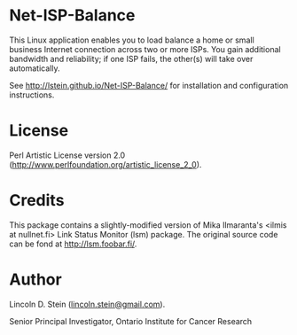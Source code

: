 Net-ISP-Balance
===============

This Linux application enables you to load balance a home or small
business Internet connection across two or more ISPs. You gain
additional bandwidth and reliability; if one ISP fails, the other(s)
will take over automatically.

See <a
href="http://lstein.github.io/Net-ISP-Balance/">http://lstein.github.io/Net-ISP-Balance/</a>
for installation and configuration instructions.

License
=======

Perl Artistic License version 2.0
(http://www.perlfoundation.org/artistic_license_2_0).

Credits
=======

This package contains a slightly-modified version of Mika Ilmaranta's
&lt;ilmis at nullnet.fi&gt; Link Status Monitor (lsm) package. The original
source code can be fond at http://lsm.foobar.fi/.


Author
======

Lincoln D. Stein (lincoln.stein@gmail.com).

Senior Principal Investigator, Ontario Institute for Cancer Research
